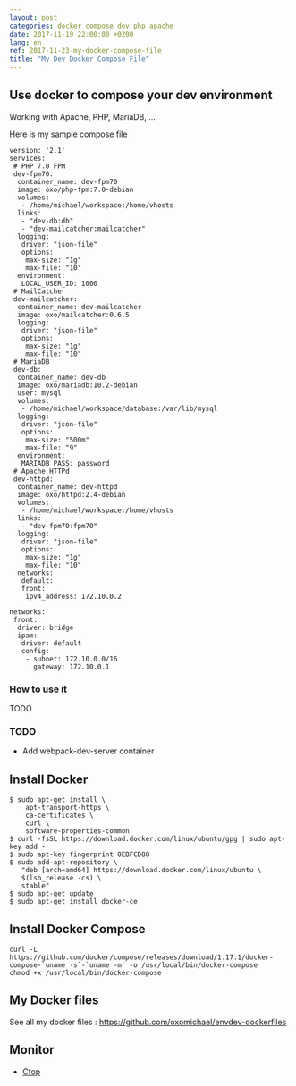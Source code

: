 ```yaml
---
layout: post
categories: docker compose dev php apache
date: 2017-11-19 22:00:00 +0200
lang: en
ref: 2017-11-23-my-docker-compose-file
title: "My Dev Docker Compose File"
---
```


## Use docker to compose your dev environment
Working with Apache, PHP, MariaDB, ...

Here is my sample compose file

```
version: '2.1'
services:
 # PHP 7.0 FPM
 dev-fpm70:
  container_name: dev-fpm70
  image: oxo/php-fpm:7.0-debian
  volumes:
   - /home/michael/workspace:/home/vhosts
  links:
   - "dev-db:db"
   - "dev-mailcatcher:mailcatcher"
  logging:
   driver: "json-file"
   options:
    max-size: "1g"
    max-file: "10"
  environment:
   LOCAL_USER_ID: 1000
 # MailCatcher
 dev-mailcatcher:
  container_name: dev-mailcatcher
  image: oxo/mailcatcher:0.6.5
  logging:
   driver: "json-file"
   options:
    max-size: "1g"
    max-file: "10"    
 # MariaDB
 dev-db:
  container_name: dev-db
  image: oxo/mariadb:10.2-debian
  user: mysql
  volumes:
   - /home/michael/workspace/database:/var/lib/mysql
  logging:
   driver: "json-file"
   options:
    max-size: "500m"
    max-file: "9"
  environment:
   MARIADB_PASS: password
 # Apache HTTPd
 dev-httpd:  
  container_name: dev-httpd
  image: oxo/httpd:2.4-debian
  volumes:
   - /home/michael/workspace:/home/vhosts
  links:
   - "dev-fpm70:fpm70"
  logging:
   driver: "json-file"
   options:
    max-size: "1g"
    max-file: "10"
  networks:
   default:
   front:
    ipv4_address: 172.10.0.2

networks:
 front:
  driver: bridge
  ipam:
   driver: default
   config:
    - subnet: 172.10.0.0/16
      gateway: 172.10.0.1

```
### How to use it
TODO

### TODO
- Add webpack-dev-server container

## Install Docker
```
$ sudo apt-get install \
    apt-transport-https \
    ca-certificates \
    curl \
    software-properties-common    
$ curl -fsSL https://download.docker.com/linux/ubuntu/gpg | sudo apt-key add -
$ sudo apt-key fingerprint 0EBFCD88
$ sudo add-apt-repository \
   "deb [arch=amd64] https://download.docker.com/linux/ubuntu \
   $(lsb_release -cs) \
   stable"
$ sudo apt-get update
$ sudo apt-get install docker-ce
```

## Install Docker Compose
```
curl -L https://github.com/docker/compose/releases/download/1.17.1/docker-compose-`uname -s`-`uname -m` -o /usr/local/bin/docker-compose
chmod +x /usr/local/bin/docker-compose
```

## My Docker files
See all my docker files : https://github.com/oxomichael/envdev-dockerfiles

## Monitor
- [Ctop](https://github.com/bcicen/ctop)
